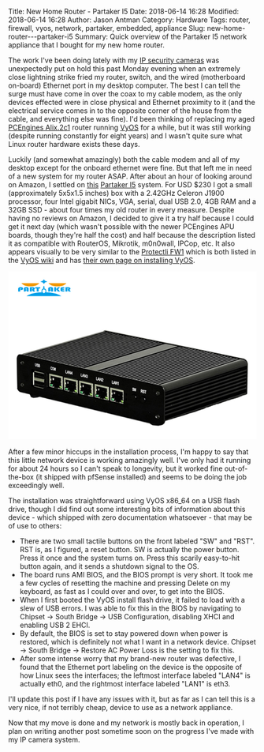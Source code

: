 Title: New Home Router - Partaker I5
Date: 2018-06-14 16:28
Modified: 2018-06-14 16:28
Author: Jason Antman
Category: Hardware
Tags: router, firewall, vyos, network, partaker, embedded, appliance
Slug: new-home-router---partaker-i5
Summary: Quick overview of the Partaker I5 network appliance that I bought for my new home router.

The work I've been doing lately with my [IP security cameras](/2018/05/linux-surveillance-camera-software-evaluation/) was unexpectedly put on hold this past Monday evening when an extremely close lightning strike fried my router, switch, and the wired (motherboard on-board) Ethernet port in my desktop computer. The best I can tell the surge must have come in over the coax to my cable modem, as the only devices effected were in close physical and Ethernet proximity to it (and the electrical service comes in to the opposite corner of the house from the cable, and everything else was fine). I'd been thinking of replacing my aged [PCEngines Alix.2c1](https://www.pcengines.ch/alix2c1.htm) router running [VyOS](https://vyos.io/) for a while, but it was still working (despite running constantly for eight years) and I wasn't quite sure what Linux router hardware exists these days.

Luckily (and somewhat amazingly) both the cable modem and all of my desktop except for the onboard ethernet were fine. But that left me in need of a new system for my router ASAP. After about an hour of looking around on Amazon, I settled on [this](https://www.amazon.com/gp/product/B073F9GHKL/) [Partaker I5](http://www.inctel.com.cn/product/detail/338.html) system. For USD $230 I got a small (approximately 5x5x1.5 inches) box with a 2.42GHz Celeron J1900 processor, four Intel gigabit NICs, VGA, serial, dual USB 2.0, 4GB RAM and a 32GB SSD - about four times my old router in every measure. Despite having no reviews on Amazon, I decided to give it a try half because I could get it next day (which wasn't possible with the newer PCEngines APU boards, though they're half the cost) and half because the description listed it as compatible with RouterOS, Mikrotik, m0n0wall, IPCop, etc. It also appears visually to be very similar to the [Protectli FW1](https://protectli.com/product/fw1/) which is both listed in the [VyOS wiki](https://wiki.vyos.net/wiki/Network_appliances) and has [their own page on installing VyOS](https://protectli.com/kb/how-to-install-vyos-on-the-vault/).

![stock photo of Partaker I5 appliance](/GFX/partaker_i5.jpg)

After a few minor hiccups in the installation process, I'm happy to say that this little network device is working amazingly well. I've only had it running for about 24 hours so I can't speak to longevity, but it worked fine out-of-the-box (it shipped with pfSense installed) and seems to be doing the job exceedingly well.

The installation was straightforward using VyOS x86_64 on a USB flash drive, though I did find out some interesting bits of information about this device - which shipped with zero documentation whatsoever - that may be of use to others:

* There are two small tactile buttons on the front labeled "SW" and "RST". RST is, as I figured, a reset button. SW is actually the power button. Press it once and the system turns on. Press this scarily easy-to-hit button again, and it sends a shutdown signal to the OS.
* The board runs AMI BIOS, and the BIOS prompt is very short. It took me a few cycles of resetting the machine and pressing Delete on my keyboard, as fast as I could over and over, to get into the BIOS.
* When I first booted the VyOS install flash drive, it failed to load with a slew of USB errors. I was able to fix this in the BIOS by navigating to Chipset -> South Bridge -> USB Configuration, disabling XHCI and enabling USB 2 EHCI.
* By default, the BIOS is set to stay powered down when power is restored, which is definitely not what I want in a network device. Chipset -> South Bridge -> Restore AC Power Loss is the setting to fix this.
* After some intense worry that my brand-new router was defective, I found that the Ethernet port labeling on the device is the opposite of how Linux sees the interfaces; the leftmost interface labeled "LAN4" is actually eth0, and the rightmost interface labeled "LAN1" is eth3.

I'll update this post if I have any issues with it, but as far as I can tell this is a very nice, if not terribly cheap, device to use as a network appliance.

Now that my move is done and my network is mostly back in operation, I plan on writing another post sometime soon on the progress I've made with my IP camera system.
